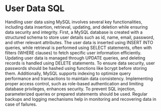 # User Data SQL

Handling user data using MySQL involves several key functionalities, including data insertion, retrieval, updating, and deletion while ensuring data security and integrity. First, a MySQL database is created with a structured schema to store user details such as id, name, email, password, and other relevant attributes. The user data is inserted using INSERT INTO queries, while retrieval is performed using SELECT statements, often with filters (WHERE clauses) to fetch specific user information efficiently. Updating user data is managed through UPDATE queries, and deleting records is handled using DELETE statements. To ensure data security, user passwords should be hashed using functions like bcrypt before storing them. Additionally, MySQL supports indexing to optimize query performance and transactions to maintain data consistency. Implementing proper access control, such as role-based authentication and limiting database privileges, enhances security. To prevent SQL injection, parameterized queries or prepared statements should be used. Regular backups and logging mechanisms help in monitoring and recovering data in case of failures.  
